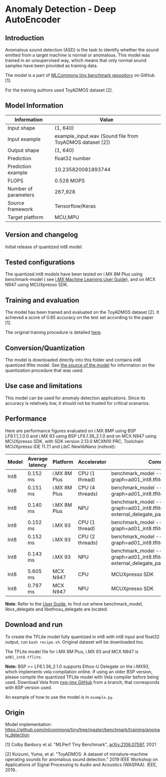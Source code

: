 # Anomaly Detection - Deep AutoEncoder

## Introduction

Anomalous sound detection (ASD) is the task to identify whether the sound emitted from a target machine is normal or
anomalous. This model was trained in an unsupervised way, which means that only normal sound samples have been provided
as training data.

The model is a part of [MLCommons tiny benchmark repository](https://github.com/mlcommons/tiny/tree/master) on
GitHub [1].

For the training authors used ToyADMOS dataset [2].

## Model Information

 Information          | Value                                                    
----------------------|----------------------------------------------------------
 Input shape          | (1, 640)                                                 
 Input example        | example_input.wav (Sound file from ToyADMOS dataset [2]) 
 Output shape         | (1, 640)                                                 
 Prediction           | float32 number                                           
 Prediction example   | 10.235820081893744                                       
 FLOPS                | 0.528 MOPS                                               
 Number of parameters | 267,928                                                  
 Source framework     | Tensorflow/Keras                                         
 Target platform      | MCU,MPU                                                  

## Version and changelog

Initial release of quantized int8 model.

## Tested configurations

The quantized int8 models have been tested on i.MX 8M Plus using benchmark-model (
see [i.MX Machine Learning User Guide](https://www.nxp.com/docs/en/user-guide/IMX-MACHINE-LEARNING-UG.pdf)), and on MCX
N947 using MCUXpresso SDK.

## Training and evaluation

The model has been trained and evaluated on the ToyADMOS dataset [2]. It achieved a score of 0.85 accuracy on the test
set according to the paper [1].

The original training procedure is
detailed [here](https://github.com/mlcommons/tiny/tree/master/benchmark/training/anomaly_detection).

## Conversion/Quantization

The model is downloaded directly into this folder and contains int8 quantized tflite model.
See [the source of the model](https://github.com/mlcommons/tiny/blob/master/benchmark/training/anomaly_detection/02_convert.py)
for information on the quantization procedure that was used.

## Use case and limitations

This model can be used for anomaly detection applications. Since its accuracy is relatively low, it should not be
trusted for critical scenarios.

## Performance

Here are performance figures evaluated on i.MX 8MP using BSP LF6.1.1_1.0.0 and i.MX 93 using BSP LF6.1.36_2.1.0 and on
MCX N947 using MCUXpresso SDK, with
SDK version 2.13.0 MCXN10 PRC, Toolchain MCUXpresso IDE 11.7.1 and LibC NewlibNano (nohost):

 Model | Average latency | Platform     | Accelerator     | Command                                                                                                                                
-------|-----------------|--------------|-----------------|----------------------------------------------------------------------------------------------------------------------------------------
 Int8  | 0.152 ms        | i.MX 8M Plus | CPU (1 thread)  | benchmark_model --graph=ad01_int8.tflite                                                      
 Int8  | 0.151 ms        | i.MX 8M Plus | CPU (4 threads) | benchmark_model --graph=ad01_int8.tflite  --num_threads=4                                     
 Int8  | 0.140 ms        | i.MX 8M Plus | NPU             | benchmark_model --graph=ad01_int8.tflite  --external_delegate_path=Libvx_delegate.so 
 Int8  | 0.152 ms        | i.MX 93      | CPU (1 thread)  | benchmark_model --graph=ad01_int8.tflite                                                      
 Int8  | 0.152 ms        | i.MX 93      | CPU (2 threads) | benchmark_model --graph=ad01_int8.tflite --num_threads=2                                      
 Int8  | 0.143 ms        | i.MX 93      | NPU             | benchmark_model --graph=ad01_int8.tflite --external_delegate_path=libvx_delegate.so  
 Int8  | 5.605 ms        | MCX N947     | CPU             | MCUXpresso SDK                                                                                                                         |
 Int8  | 0.797 ms        | MCX N947     | NPU             | MCUXpresso SDK                                                                                                                         


**Note**: Refer to the [User Guide](https://www.nxp.com/docs/en/user-guide/IMX-MACHINE-LEARNING-UG.pdf), to find out where benchmark_model, libvx_delegate and libethosu_delegate are located.

## Download and run

To create the TFLite model fully quantized in int8 with int8 input and float32 output, run `bash recipe.sh`. Original
dataset will be downloaded too.

The TFLite model file for i.MX 8M Plus, i.MX 93 and MCX N947 is `ad01_int8.tflite`. 

**Note:** BSP >= LF6.1.36_2.1.0 supports Ethos-U Delegate on the i.MX93, which implements vela compilation online. If using an older BSP version, please compile the quantized TFLite model with Vela compiler before being used. Download Vela from [nxp-imx GitHub](https://github.com/nxp-imx/ethos-u-vela) from a branch, that corresponds with BSP version used.

An example of how to use the model is in `example.py`.

## Origin

Model implementation: https://github.com/mlcommons/tiny/tree/master/benchmark/training/anomaly_detection

[1] Colby Banbury et al. "MLPerf Tiny Benchmark", [arXiv:2106.07597](https://arxiv.org/abs/2106.07597), 2021

[2] Koizumi, Yuma, et al. "ToyADMOS: A dataset of miniature-machine operating sounds for anomalous sound detection."
2019 IEEE Workshop on Applications of Signal Processing to Audio and Acoustics (WASPAA). IEEE, 2019..